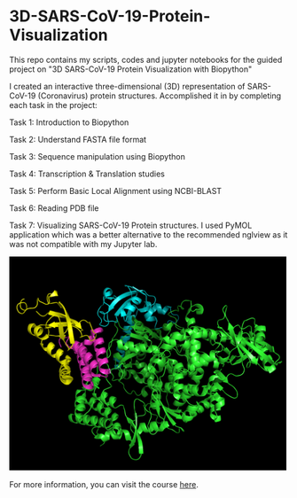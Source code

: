 # 3D-SARS-CoV-19-Protein-Visualization
This repo contains my scripts, codes and jupyter notebooks for the guided project on "3D SARS-CoV-19 Protein Visualization with Biopython"


I created an interactive three-dimensional (3D) representation of SARS-CoV-19 (Coronavirus) protein structures. Accomplished it in by completing each task in the project:

Task 1: Introduction to Biopython

Task 2: Understand FASTA file format

Task 3: Sequence manipulation using Biopython

Task 4: Transcription & Translation studies

Task 5: Perform Basic Local Alignment using NCBI-BLAST

Task 6: Reading PDB file

Task 7: Visualizing SARS-CoV-19 Protein structures. I used PyMOL application which was a better alternative to the recommended nglview as it was not compatible with my Jupyter lab. 

<img src="images/Screenshot%202024-08-14%20at%2021.57.37.png" alt="Screenshot" width="500"/>

For more information, you can visit the course [here](https://www.coursera.org/learn/3d-sars-cov-19-protein-visualization-with-biopython/ungradedLti/BDxG6/3d-sars-cov-19-protein-visualization-with-biopython).

